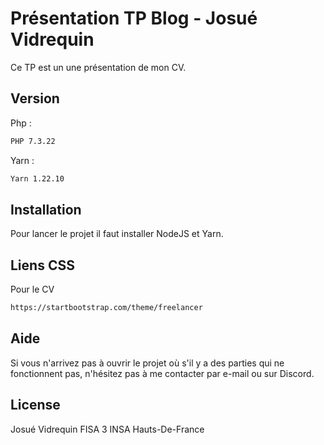 # Présentation TP Blog - Josué Vidrequin

Ce TP est un une présentation de mon CV. 

## Version


Php : 
```bash
PHP 7.3.22
```

Yarn : 
```bash
Yarn 1.22.10
```

## Installation

Pour lancer le projet il faut installer NodeJS et Yarn. 

## Liens CSS 
Pour le CV
```bash
https://startbootstrap.com/theme/freelancer
```
## Aide
Si vous n'arrivez pas à ouvrir le projet où s'il y a des parties qui ne fonctionnent pas, n'hésitez pas à me contacter par e-mail ou sur Discord. 

## License
Josué Vidrequin FISA 3 INSA Hauts-De-France 
